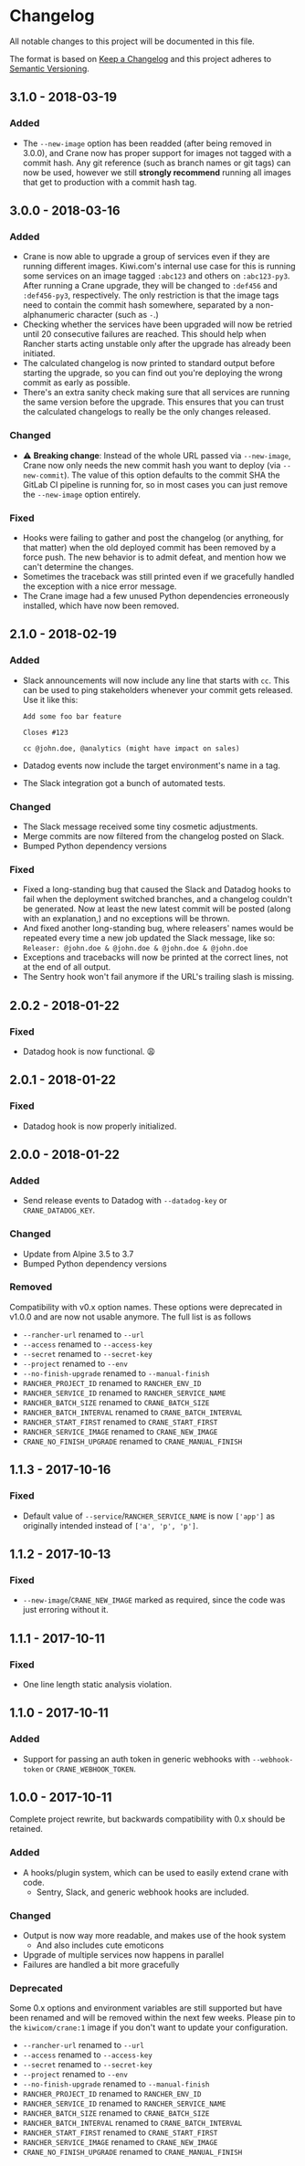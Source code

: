 # Changelog

All notable changes to this project will be documented in this file.

The format is based on [Keep a Changelog](http://keepachangelog.com/en/1.0.0/)
and this project adheres to [Semantic Versioning](http://semver.org/spec/v2.0.0.html).

## 3.1.0 - 2018-03-19

### Added

- The `--new-image` option has been readded (after being removed in 3.0.0),
  and Crane now has proper support for images not tagged with a commit hash.
  Any git reference (such as branch names or git tags) can now be used,
  however we still **strongly recommend** running all images
  that get to production with a commit hash tag.

## 3.0.0 - 2018-03-16

### Added

- Crane is now able to upgrade a group of services even if they are running different images.
  Kiwi.com's internal use case for this is running some services on an image tagged
  `:abc123` and others on `:abc123-py3`. After running a Crane upgrade, they will be changed to
  `:def456` and `:def456-py3`, respectively.
  The only restriction is that the image tags need to contain the commit hash somewhere,
  separated by a non-alphanumeric character (such as `-`.)
- Checking whether the services have been upgraded will now be retried until 20
  consecutive failures are reached.
  This should help when Rancher starts acting unstable only after the upgrade has already been initiated.
- The calculated changelog is now printed to standard output before starting the upgrade,
  so you can find out you're deploying the wrong commit as early as possible.
- There's an extra sanity check making sure that all services are running the same version before the upgrade.
  This ensures that you can trust the calculated changelogs to really be the only changes released.

### Changed

- ⚠️ **Breaking change**: Instead of the whole URL passed via `--new-image`,
  Crane now only needs the new commit hash you want to deploy (via `--new-commit`).
  The value of this option defaults to the commit SHA the GitLab CI pipeline is running for,
  so in most cases you can just remove the `--new-image` option entirely.

### Fixed

- Hooks were failing to gather and post the changelog (or anything, for that matter)
  when the old deployed commit has been removed by a force push.
  The new behavior is to admit defeat, and mention how we can't determine the changes.
- Sometimes the traceback was still printed
  even if we gracefully handled the exception with a nice error message.
- The Crane image had a few unused Python dependencies erroneously installed,
  which have now been removed.

## 2.1.0 - 2018-02-19

### Added

- Slack announcements will now include any line that starts with `cc`.
  This can be used to ping stakeholders whenever your commit gets released.
  Use it like this:

  ```
  Add some foo bar feature

  Closes #123

  cc @john.doe, @analytics (might have impact on sales)
  ```

- Datadog events now include the target environment's name in a tag.
- The Slack integration got a bunch of automated tests.

### Changed

- The Slack message received some tiny cosmetic adjustments.
- Merge commits are now filtered from the changelog posted on Slack.
- Bumped Python dependency versions

### Fixed

- Fixed a long-standing bug that caused the Slack and Datadog hooks to fail
  when the deployment switched branches,
  and a changelog couldn't be generated.
  Now at least the new latest commit will be posted (along with an explanation,)
  and no exceptions will be thrown.
- And fixed another long-standing bug,
  where releasers' names would be repeated
  every time a new job updated the Slack message,
  like so: `Releaser: @john.doe & @john.doe & @john.doe & @john.doe`
- Exceptions and tracebacks will now be printed at the correct lines,
  not at the end of all output.
- The Sentry hook won't fail anymore
  if the URL's trailing slash is missing.

## 2.0.2 - 2018-01-22

### Fixed

- Datadog hook is now functional. 😩

## 2.0.1 - 2018-01-22

### Fixed

- Datadog hook is now properly initialized.

## 2.0.0 - 2018-01-22

### Added

- Send release events to Datadog with `--datadog-key` or `CRANE_DATADOG_KEY`.

### Changed

- Update from Alpine 3.5 to 3.7
- Bumped Python dependency versions

### Removed

Compatibility with v0.x option names.
These options were deprecated in v1.0.0 and are now not usable anymore.
The full list is as follows

- `--rancher-url` renamed to `--url`
- `--access` renamed to `--access-key`
- `--secret` renamed to `--secret-key`
- `--project` renamed to `--env`
- `--no-finish-upgrade` renamed to `--manual-finish`
- `RANCHER_PROJECT_ID` renamed to `RANCHER_ENV_ID`
- `RANCHER_SERVICE_ID` renamed to `RANCHER_SERVICE_NAME`
- `RANCHER_BATCH_SIZE` renamed to `CRANE_BATCH_SIZE`
- `RANCHER_BATCH_INTERVAL` renamed to `CRANE_BATCH_INTERVAL`
- `RANCHER_START_FIRST` renamed to `CRANE_START_FIRST`
- `RANCHER_SERVICE_IMAGE` renamed to `CRANE_NEW_IMAGE`
- `CRANE_NO_FINISH_UPGRADE` renamed to `CRANE_MANUAL_FINISH`

## 1.1.3 - 2017-10-16

### Fixed

- Default value of `--service`/`RANCHER_SERVICE_NAME` is now `['app']`
  as originally intended instead of `['a', 'p', 'p']`.

## 1.1.2 - 2017-10-13

### Fixed

- `--new-image`/`CRANE_NEW_IMAGE` marked as required,
  since the code was just erroring without it.

## 1.1.1 - 2017-10-11

### Fixed

- One line length static analysis violation.

## 1.1.0 - 2017-10-11

### Added

- Support for passing an auth token in generic webhooks
  with `--webhook-token` or `CRANE_WEBHOOK_TOKEN`.

## 1.0.0 - 2017-10-11

Complete project rewrite, but backwards compatibility with 0.x should be retained.

### Added

- A hooks/plugin system, which can be used to easily extend crane with code.
  - Sentry, Slack, and generic webhook hooks are included.

### Changed

- Output is now way more readable, and makes use of the hook system
  - And also includes cute emoticons
- Upgrade of multiple services now happens in parallel
- Failures are handled a bit more gracefully

### Deprecated

Some 0.x options and environment variables are still supported
but have been renamed and will be removed within the next few weeks.
Please pin to the `kiwicom/crane:1` image
if you don't want to update your configuration.

- `--rancher-url` renamed to `--url`
- `--access` renamed to `--access-key`
- `--secret` renamed to `--secret-key`
- `--project` renamed to `--env`
- `--no-finish-upgrade` renamed to `--manual-finish`
- `RANCHER_PROJECT_ID` renamed to `RANCHER_ENV_ID`
- `RANCHER_SERVICE_ID` renamed to `RANCHER_SERVICE_NAME`
- `RANCHER_BATCH_SIZE` renamed to `CRANE_BATCH_SIZE`
- `RANCHER_BATCH_INTERVAL` renamed to `CRANE_BATCH_INTERVAL`
- `RANCHER_START_FIRST` renamed to `CRANE_START_FIRST`
- `RANCHER_SERVICE_IMAGE` renamed to `CRANE_NEW_IMAGE`
- `CRANE_NO_FINISH_UPGRADE` renamed to `CRANE_MANUAL_FINISH`
